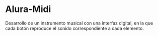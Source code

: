 # Alura-Midi
Desarrollo de un instrumento musical con una interfaz digital, en la que cada botón reproduce el sonido correspondiente a cada elemento.
